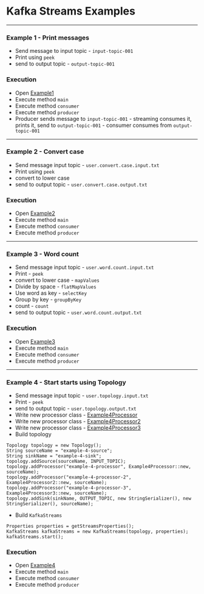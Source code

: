 # Kafka Streams Examples
------
### Example 1 - Print messages
* Send message to input topic - `input-topic-001`
* Print using `peek`
* send to output topic - `output-topic-001`

### Execution
* Open [Example1](src/main/java/com/java/Example1.java)
* Execute method `main`
* Execute method `consumer`
* Execute method `producer`
* Producer sends message to `input-topic-001` - streaming consumes it, prints it, send to `output-topic-001` - consumer consumes from `output-topic-001`
------
### Example 2 - Convert case
* Send message input topic - `user.convert.case.input.txt`
* Print using `peek`
* convert to lower case
* send to output topic - `user.convert.case.output.txt`

### Execution
* Open [Example2](src/main/java/com/java/Example2.java)
* Execute method `main`
* Execute method `consumer`
* Execute method `producer`
------
### Example 3 - Word count
* Send message input topic - `user.word.count.input.txt`
* Print - `peek`
* convert to lower case - `mapValues`
* Divide by space - `flatMapValues`
* Use word as key - `selectKey`
* Group by key - `groupByKey`
* count - `count`
* send to output topic - `user.word.count.output.txt`

### Execution
* Open [Example3](src/main/java/com/java/Example3.java)
* Execute method `main`
* Execute method `consumer`
* Execute method `producer`
------
### Example 4 - Start starts using Topology
* Send message input topic - `user.topology.input.txt`
* Print - `peek`
* send to output topic - `user.topology.output.txt`
* Write new processor class - [Example4Processor](src/main/java/com/java/Example4Processor.java)
* Write new processor class - [Example4Processor2](src/main/java/com/java/Example4Processor2.java)
* Write new processor class - [Example4Processor3](src/main/java/com/java/Example4Processor3.java)
* Build topology
```
Topology topology = new Topology();
String sourceName = "example-4-source";
String sinkName = "example-4-sink";
topology.addSource(sourceName, INPUT_TOPIC);
topology.addProcessor("example-4-processor", Example4Processor::new, sourceName);
topology.addProcessor("example-4-processor-2", Example4Processor2::new, sourceName);
topology.addProcessor("example-4-processor-3", Example4Processor3::new, sourceName);
topology.addSink(sinkName, OUTPUT_TOPIC, new StringSerializer(), new StringSerializer(), sourceName);
```
* Build `KafkaStreams`
```
Properties properties = getStreamsProperties();
KafkaStreams kafkaStreams = new KafkaStreams(topology, properties);
kafkaStreams.start();
```

### Execution
* Open [Example4](src/main/java/com/java/Example4.java)
* Execute method `main`
* Execute method `consumer`
* Execute method `producer`